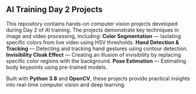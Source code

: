 ## AI Training Day 2 Projects
This repository contains hands-on computer vision projects developed during Day 2 of AI training. The projects demonstrate key techniques in image and video processing, including:
**Color Segmentation** — Isolating specific colors from live video using HSV thresholds.
**Hand Detection & Tracking** — Detecting and tracking hand gestures using contour detection.
**Invisibility Cloak Effect** — Creating an illusion of invisibility by replacing specific color regions with the background.
**Pose Estimation** — Estimating body keypoints using pre-trained models.

Built with **Python 3.8** and **OpenCV**, these projects provide practical insights into real-time computer vision and deep learning.

